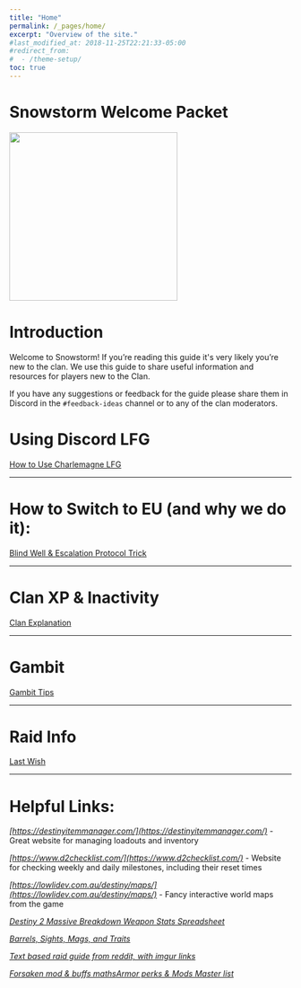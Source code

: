 ```yaml
---
title: "Home"
permalink: /_pages/home/
excerpt: "Overview of the site."
#last_modified_at: 2018-11-25T22:21:33-05:00
#redirect_from:
#  - /theme-setup/
toc: true
---
```


# Snowstorm Welcome Packet

<!---
![](Tricorn.jpg)
--->
<img src="assets/images/Tricorn.jpg" width="300"/>

# Introduction

Welcome to Snowstorm! If you’re reading this guide it's very likely you’re new to the clan. We use this guide to share useful information and resources for players new to the Clan.

If you have any suggestions or feedback for the guide please share them in Discord in the `#feedback-ideas` channel or to any of the clan moderators.

# Using Discord LFG

[How to Use Charlemagne LFG](https://snowstormclan.github.io/Welcome-Packet/How-to-Use-Charlemagne-LFG)

---

# How to Switch to EU (and why we do it):

[Blind Well & Escalation Protocol Trick](https://snowstormclan.github.io/Welcome-Packet/Blind-Well-Escalation-Protocol-Trick)

---

# Clan XP & Inactivity

[Clan Explanation](https://snowstormclan.github.io/Welcome-Packet/Clan-Explanation)

---

# Gambit

[Gambit Tips](https://snowstormclan.github.io/Welcome-Packet/Gambit-Tips)

---

# Raid Info

[Last Wish](https://snowstormclan.github.io/Welcome-Packet/Last-Wish)

---

# Helpful Links:

*[https://destinyitemmanager.com/](https://destinyitemmanager.com/)* - Great website for managing loadouts and inventory

*[https://www.d2checklist.com/](https://www.d2checklist.com/)* - Website for checking weekly and daily milestones, including their reset times

*[https://lowlidev.com.au/destiny/maps/](https://lowlidev.com.au/destiny/maps/)* - Fancy interactive world maps from the game

*[Destiny 2 Massive Breakdown Weapon Stats Spreadsheet](https://docs.google.com/spreadsheets/d/1_6zsM7kzvg0aUT8YtM_-Wg_5K1gKDOlrwfVzutEjq-s/htmlview?sle=true#gid=388764678)*

*[Barrels, Sights, Mags, and Traits](https://docs.google.com/spreadsheets/d/1SX93Tq_Oi_Q6n-_gI79QUWkUAYANkbJEcBk0mhx8khE/edit#gid=1530714353)*

*[Text based raid guide from reddit, with imgur links](https://www.reddit.com/r/DestinyTheGame/comments/9h7esr/last_wish_raid_encounter_guide_strategy/?st=JMARC7SI&sh=b802d8ff)*

*[Forsaken mod & buffs maths](https://www.reddit.com/r/DestinyTheGame/comments/9evvuc/the_collaborative_forsaken_math_list/)[Armor perks & Mods Master list](https://www.reddit.com/r/DestinyTheGame/comments/9cptcp/spoiler_guide_for_armor_perks_and_mods/)*
